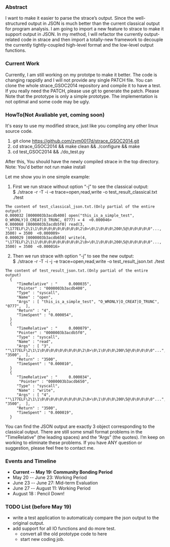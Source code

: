 ### Abstract
I want to make it easier to parse the strace’s output. Since the well-structured output in JSON is much better than the current classical output for program analysis. I am going to import a new feature to strace to make it support output in JSON. In my method, I will refactor the currently output-related code in strace and then import a totally-new framework to decouple the currently tightly-coupled high-level format and the low-level output functions.

### Current Work
Currently, I am still working on my prototpe to make it better. The code is changing rappidly and I will not provide any single PATCH file. You can clone the whole strace_GSOC2014 repository and compile it to have a test. If you really need the PATCH, please use git to generate the patch.
Please Note that the prototype is only a simple prototype. The implementation is not optimal and some code may be ugly.

### HowTo(Not Avaliable yet, coming soon)
It's easy to use my modified strace, just like you compling any other linux source code.  
1. git clone https://github.com/zym0017d/strace_GSOC2014.git  
2. cd strace_GSOC2014 && make clean && ./configure && make  
3. cd test_GSOC2014 && ./do_test.py  

After this, You should have the newly compiled strace in the top directory.  
Note: You'd better not run make install  

Let me show you in one simple example:  

1) First we run strace without option “-j” to see the classical output:  
$ ./strace  -r -T -i -e trace=open,read,write -o test_result_classical.txt ./test  

```
The content of test_classical_json.txt.(Only partial of the entire output)  
0.000032 [0000003b3acdb400] open("this_is_a_simple_test", O_WRONLY|O_CREAT|O_TRUNC, 0777) = 4  <0.000046>
0.000068 [0000003b3acdb5f0] read(3, "\177ELF\2\1\1\0\0\0\0\0\0\0\0\0\2\0>\0\1\0\0\0\200\5@\0\0\0\0\0"..., 3500) = 3500  <0.000009>
0.000029 [0000003b3acdb650] write(4, "\177ELF\2\1\1\0\0\0\0\0\0\0\0\0\2\0>\0\1\0\0\0\200\5@\0\0\0\0\0"..., 3500) = 3500  <0.000016>
```

2) Then we run strace with option “-j” to see the new output:  
$ ./strace  -r -T -i -j -e trace=open,read,write -o test_result_json.txt ./test

```
The content of test_result_json.txt.(Only partial of the entire output)  
  {
     "TimeRelative" : "     0.000035",
     "Pointer" : "0000003b3acdb400",
     "Type" : "syscall",
     "Name" : "open",
     "Args" : [ "this_is_a_simple_test", "O_WRONLY|O_CREAT|O_TRUNC", "0777",  ],
     "Return" : "4",
     "TimeSpent" : "0.000054",
  }
  {
     "TimeRelative" : "     0.000079",
     "Pointer" : "0000003b3acdb5f0",
     "Type" : "syscall",
     "Name" : "read",
     "Args" : [ "3", ""\177ELF\2\1\1\0\0\0\0\0\0\0\0\0\2\0>\0\1\0\0\0\200\5@\0\0\0\0\0"...", "3500",  ],
     "Return" : "3500",
     "TimeSpent" : "0.000010",
  }
  {
     "TimeRelative" : "     0.000034",
      "Pointer" : "0000003b3acdb650",
     "Type" : "syscall",
     "Name" : "write",
     "Args" : [ "4", ""\177ELF\2\1\1\0\0\0\0\0\0\0\0\0\2\0>\0\1\0\0\0\200\5@\0\0\0\0\0"...", "3500",  ],
     "Return" : "3500",
     "TimeSpent" : "0.000019",
  }
```  

You can find the JSON output are exactly 3 object corresponding to the classical output. There are still some small format problems in the “TimeRelative” (the leading spaces) and the “Args” (the quotes). I’m keep on working to eliminate these problems. If you have ANY question or suggestion, please feel free to contact me.

### Events and Timeline
* **Current -- May    19: Community Bonding Period**
* May 20  -- June   23: Working Period
* June 23 -- June   27: Mid-term Evaluation
* June 27 -- August 11: Working Period
* August 18           : Pencil Down!

### TODO List (before May 19)
* write a test application to automaticaly compare the json output to the original output.
* add support for all IO functions and do more test.
  * convert all the old prototype code to here
  * start new coding job.
